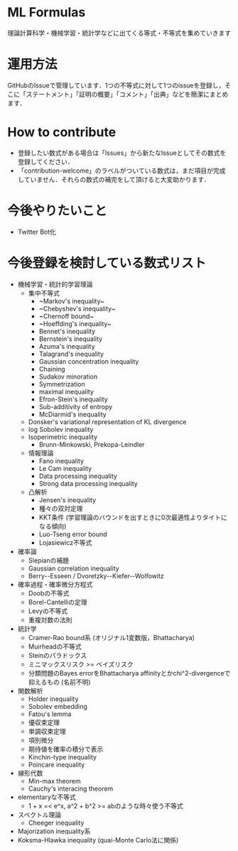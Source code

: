 # ML Formulas
理論計算科学・機械学習・統計学などに出てくる等式・不等式を集めていきます

# 運用方法

GitHubのIssueで管理しています．1つの不等式に対して1つのissueを登録し，そこに「ステートメント」「証明の概要」「コメント」「出典」などを簡潔にまとめます．

# How to contribute

* 登録したい数式がある場合は「Issues」から新たなIssueとしてその数式を登録してください．
* 「contribution-welcome」のラベルがついている数式は，まだ項目が完成していません．それらの数式の補完をして頂けると大変助かります．

# 今後やりたいこと

* Twitter Bot化

# 今後登録を検討している数式リスト

* 機械学習・統計的学習理論
  * 集中不等式
    * ~Markov's inequality~
    * ~Chebyshev's inequality~
    * ~Chernoff bound~
    * ~Hoeffding's inequality~
    * Bennet's inequality
    * Bernstein's inequality
    * Azuma's inequality
    * Talagrand's inequality
    * Gaussian concentration inequality
    * Chaining
    * Sudakov minoration
    * Symmetrization
    * maximal inequality
    * Efron-Stein's inequality
    * Sub-additivity of entropy
    * McDiarmid's inequality
  * Donsker's variational representation of KL divergence
  * log Sobolev inequality
  * Isoperimetric inequality
    * Brunn-Minkowski, Prekopa-Leindler
  * 情報理論
    * Fano inequality
    * Le Cam inequality
    * Data processing inequality
    * Strong data processing inequality
  * 凸解析
    * Jensen's inequality
    * 種々の双対定理
    * KKT条件 (学習理論のバウンドを出すときに0次最適性よりタイトになる傾向)
    * Luo-Tseng error bound
    * Lojasiewicz不等式
* 確率論
  * Slepianの補題
  * Gaussian correlation inequality
  * Berry--Esseen / Dvoretzky--Kiefer--Wolfowitz
* 確率過程・確率微分方程式
  * Doobの不等式
  * Borel-Cantelliの定理
  * Levyの不等式
  * 重複対数の法則
* 統計学
  * Cramer-Rao bound系 (オリジナル1変数版，Bhattacharya)
  * Muirheadの不等式
  * Steinのパラドックス
  * ミニマックスリスク >= ベイズリスク
  * 分類問題のBayes errorをBhattacharya affinityとかchi^2-divergenceで抑えるもの (名前不明)
* 関数解析
  * Holder inequality
  * Sobolev embedding
  * Fatou's lemma
  * 優収束定理
  * 単調収束定理
  * 項別微分
  * 期待値を確率の積分で表示
  * Kinchin-type inequality
  * Poincare inequality
* 線形代数
  * Min-max theorem
  * Cauchy's interacing theorem
* elementaryな不等式
  * 1 + x =< e^x, a^2 + b^2 >= abのような時々使う不等式
* スペクトル理論
  * Cheeger inequality
* Majorization inequality系
* Koksma-Hlawka inequality (quai-Monte Carlo法に関係)
